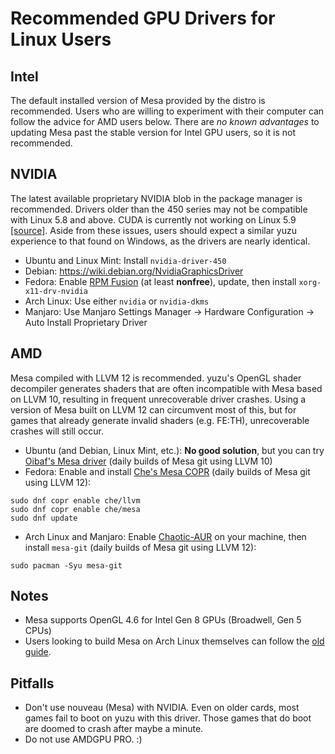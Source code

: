 # Recommended GPU Drivers for Linux Users
## Intel
The default installed version of Mesa provided by the distro is recommended. Users who are willing to experiment with their computer can follow the advice for AMD users below. There are *no known advantages* to updating Mesa past the stable version for Intel GPU users, so it is not recommended.

## NVIDIA
The latest available proprietary NVIDIA blob in the package manager is recommended. Drivers older than the 450 series may not be compatible with Linux 5.8 and above. CUDA is currently not working on Linux 5.9 [[source]](https://phoronix.com/scan.php?page=news_item&px=NVIDIA-Linux-5.9-Delayed). Aside from these issues, users should expect a similar yuzu experience to that found on Windows, as the drivers are nearly identical.
- Ubuntu and Linux Mint: Install `nvidia-driver-450`
- Debian: https://wiki.debian.org/NvidiaGraphicsDriver
- Fedora: Enable [RPM Fusion](https://rpmfusion.org/Configuration) (at least **nonfree**), update, then install `xorg-x11-drv-nvidia`
- Arch Linux: Use either `nvidia` or `nvidia-dkms`
- Manjaro: Use Manjaro Settings Manager -> Hardware Configuration -> Auto Install Proprietary Driver

## AMD
Mesa compiled with LLVM 12 is recommended. yuzu's OpenGL shader decompiler generates shaders that are often incompatible with Mesa based on LLVM 10, resulting in frequent unrecoverable driver crashes. Using a version of Mesa built on LLVM 12 can circumvent most of this, but for games that already generate invalid shaders (e.g. FE:TH), unrecoverable crashes will still occur.
- Ubuntu (and Debian, Linux Mint, etc.): **No good solution**, but you can try [Oibaf's Mesa driver](https://launchpad.net/~oibaf/+archive/ubuntu/graphics-drivers) (daily builds of Mesa git using LLVM 10)
- Fedora: Enable and install [Che's Mesa COPR](https://copr.fedorainfracloud.org/coprs/che/mesa/) (daily builds of Mesa git using LLVM 12):
```
sudo dnf copr enable che/llvm
sudo dnf copr enable che/mesa
sudo dnf update
```
- Arch Linux and Manjaro: Enable [Chaotic-AUR](https://lonewolf.pedrohlc.com/chaotic-aur/) on your machine, then install `mesa-git` (daily builds of Mesa git using LLVM 12):
```
sudo pacman -Syu mesa-git
```

## Notes
- Mesa supports OpenGL 4.6 for Intel Gen 8 GPUs (Broadwell, Gen 5 CPUs)
- Users looking to build Mesa on Arch Linux themselves can follow the [old guide](https://github.com/yuzu-emu/yuzu/wiki/%5BDeprecated%5D-Building-Mesa-on-Arch-Linux).

## Pitfalls
- Don't use nouveau (Mesa) with NVIDIA. Even on older cards, most games fail to boot on yuzu with this driver. Those games that do boot are doomed to crash after maybe a minute.
- Do not use AMDGPU PRO. :)
